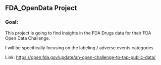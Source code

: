 ## FDA_OpenData Project

### Goal:
This project is going to find insights in the FDA Drugs data for their FDA Open Data Challenge.

I will be specifically focusing on the labeling / adverse events categories

Link: https://open.fda.gov/update/an-open-challenge-to-tap-public-data/
